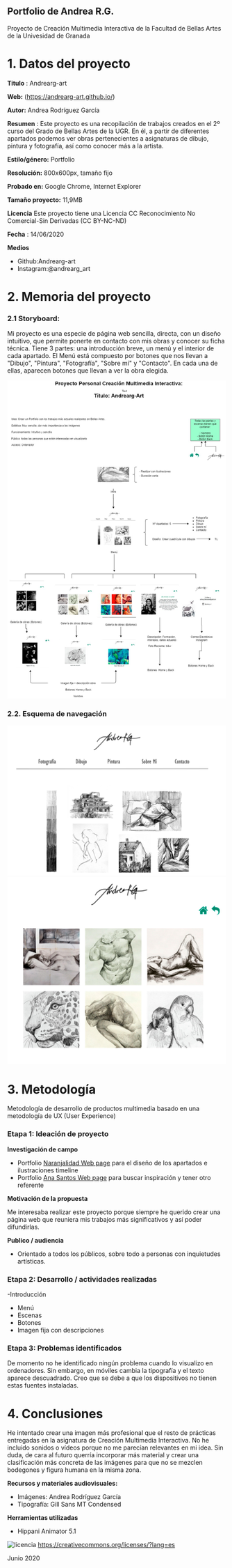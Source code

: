 ## Portfolio de Andrea R.G.

Proyecto de Creación Multimedia Interactiva de la  Facultad de Bellas Artes de la Univesidad de Granada


# 1. Datos del proyecto 


**Titulo** : Andrearg-art

**Web:**   (https://andrearg-art.github.io/)

**Autor:**  Andrea Rodríguez García

**Resumen** : 
  Este proyecto es una recopilación de trabajos creados en el 2º curso del Grado de Bellas Artes de la UGR. En él, a partir de diferentes apartados podemos ver obras pertenecientes a asignaturas de dibujo, pintura y fotografía, así como conocer más a la artista.

**Estilo/género:**  Portfolio

**Resolución:** 800x600px, tamaño fijo

**Probado en:**  Google Chrome, Internet Explorer 

**Tamaño proyecto:** 11,9MB 

**Licencia** Este proyecto tiene una Licencia CC Reconocimiento No Comercial-Sin Derivadas (CC BY-NC-ND)

**Fecha** : 14/06/2020

**Medios** 

- Github:Andrearg-art
- Instagram:@andrearg_art



# 2. Memoria del proyecto 

### 2.1 Storyboard: 


  Mi proyecto es una especie de página web sencilla, directa, con un diseño intuitivo, que permite ponerte en contacto con mis obras y conocer su ficha técnica. Tiene 3 partes: una introducción breve, un menú y el interior de cada apartado. El Menú está compuesto por botones que nos llevan a "Dibujo", "Pintura", "Fotografía", "Sobre mí" y "Contacto". En cada una de ellas, aparecen botones que llevan a ver la obra elegida.
 
 ![storyboard](https://github.com/Andrearg-art/Andrearg-art.github.io/blob/master/storyboard.jpg)



### 2.2. Esquema de navegación 



![navegación](https://github.com/Andrearg-art/Andrearg-art.github.io/blob/master/2.jpg)
![navegación](https://github.com/Andrearg-art/Andrearg-art.github.io/blob/master/5.jpg)





# 3. Metodología

   Metodología de desarrollo de productos multimedia basado en una metodología de UX (User Experience)



### Etapa 1: Ideación de proyecto

**Investigación de campo** 

- Portfolio [Naranjalidad Web page](https://www.naranjalidad.com/) para el diseño de los apartados e ilustraciones timeline
- Portfolio [Ana Santos Web page](https://www.anasantosilustracion.com/) para buscar inspiración y tener otro referente


**Motivación de la propuesta** 

  Me interesaba realizar este proyecto porque siempre he querido crear una página web que reuniera mis trabajos más significativos y así poder difundirlas. 


**Publico / audiencia**

- Orientado a todos los públicos, sobre todo a personas con inquietudes artísticas.





### Etapa 2: Desarrollo / actividades realizadas


-Introducción
- Menú
- Escenas
- Botones 
- Imagen fija con descripciones



### Etapa 3: Problemas identificados

 De momento no he identificado ningún problema cuando lo visualizo en ordenadores. Sin embargo, en móviles cambia la tipografía y el texto aparece descuadrado. Creo que se debe a que los dispositivos no tienen estas fuentes instaladas.


# 4. Conclusiones 

 He intentado crear una imagen más profesional que el resto de prácticas entregadas en la asignatura de Creación Multimedia Interactiva.
No he incluido sonidos o vídeos porque no me parecían relevantes en mi idea. Sin duda, de cara al futuro querría incorporar más material y crear una clasificación más concreta de las imágenes para que no se mezclen bodegones y figura humana en la misma zona.




**Recursos y materiales audiovisuales:**

* Imágenes: Andrea Rodríguez García
* Tipografía: Gill Sans MT Condensed

**Herramientas utilizadas**

- Hippani Animator 5.1



![licencia](https://licensebuttons.net/l/by-nc-nd/3.0/88x31.png)
https://creativecommons.org/licenses/?lang=es

Junio 2020
